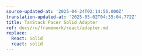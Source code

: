 ```yaml
---
source-updated-at: '2025-04-24T02:14:56.000Z'
translation-updated-at: '2025-05-02T04:35:04.772Z'
title: TanStack Pacer Solid Adapter
ref: docs/ru/framework/react/adapter.md
replace:
  React: Solid
  react: solid
---
```


